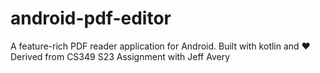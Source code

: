 # android-pdf-editor
A feature-rich PDF reader application for Android. Built with kotlin and ❤️
Derived from CS349 S23 Assignment with Jeff Avery
